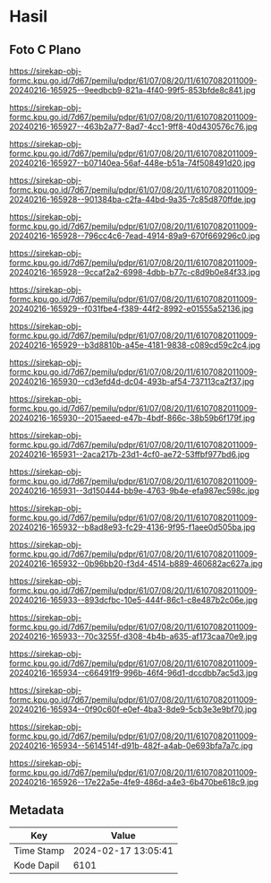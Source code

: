 # Hasil

## Foto C Plano

https://sirekap-obj-formc.kpu.go.id/7d67/pemilu/pdpr/61/07/08/20/11/6107082011009-20240216-165925--9eedbcb9-821a-4f40-99f5-853bfde8c841.jpg

https://sirekap-obj-formc.kpu.go.id/7d67/pemilu/pdpr/61/07/08/20/11/6107082011009-20240216-165927--463b2a77-8ad7-4cc1-9ff8-40d430576c76.jpg

https://sirekap-obj-formc.kpu.go.id/7d67/pemilu/pdpr/61/07/08/20/11/6107082011009-20240216-165927--b07140ea-56af-448e-b51a-74f508491d20.jpg

https://sirekap-obj-formc.kpu.go.id/7d67/pemilu/pdpr/61/07/08/20/11/6107082011009-20240216-165928--901384ba-c2fa-44bd-9a35-7c85d870ffde.jpg

https://sirekap-obj-formc.kpu.go.id/7d67/pemilu/pdpr/61/07/08/20/11/6107082011009-20240216-165928--796cc4c6-7ead-4914-89a9-670f669296c0.jpg

https://sirekap-obj-formc.kpu.go.id/7d67/pemilu/pdpr/61/07/08/20/11/6107082011009-20240216-165928--9ccaf2a2-6998-4dbb-b77c-c8d9b0e84f33.jpg

https://sirekap-obj-formc.kpu.go.id/7d67/pemilu/pdpr/61/07/08/20/11/6107082011009-20240216-165929--f031fbe4-f389-44f2-8992-e01555a52136.jpg

https://sirekap-obj-formc.kpu.go.id/7d67/pemilu/pdpr/61/07/08/20/11/6107082011009-20240216-165929--b3d8810b-a45e-4181-9838-c089cd59c2c4.jpg

https://sirekap-obj-formc.kpu.go.id/7d67/pemilu/pdpr/61/07/08/20/11/6107082011009-20240216-165930--cd3efd4d-dc04-493b-af54-737113ca2f37.jpg

https://sirekap-obj-formc.kpu.go.id/7d67/pemilu/pdpr/61/07/08/20/11/6107082011009-20240216-165930--2015aeed-e47b-4bdf-866c-38b59b6f179f.jpg

https://sirekap-obj-formc.kpu.go.id/7d67/pemilu/pdpr/61/07/08/20/11/6107082011009-20240216-165931--2aca217b-23d1-4cf0-ae72-53ffbf977bd6.jpg

https://sirekap-obj-formc.kpu.go.id/7d67/pemilu/pdpr/61/07/08/20/11/6107082011009-20240216-165931--3d150444-bb9e-4763-9b4e-efa987ec598c.jpg

https://sirekap-obj-formc.kpu.go.id/7d67/pemilu/pdpr/61/07/08/20/11/6107082011009-20240216-165932--b8ad8e93-fc29-4136-9f95-f1aee0d505ba.jpg

https://sirekap-obj-formc.kpu.go.id/7d67/pemilu/pdpr/61/07/08/20/11/6107082011009-20240216-165932--0b96bb20-f3d4-4514-b889-460682ac627a.jpg

https://sirekap-obj-formc.kpu.go.id/7d67/pemilu/pdpr/61/07/08/20/11/6107082011009-20240216-165933--893dcfbc-10e5-444f-86c1-c8e487b2c06e.jpg

https://sirekap-obj-formc.kpu.go.id/7d67/pemilu/pdpr/61/07/08/20/11/6107082011009-20240216-165933--70c3255f-d308-4b4b-a635-af173caa70e9.jpg

https://sirekap-obj-formc.kpu.go.id/7d67/pemilu/pdpr/61/07/08/20/11/6107082011009-20240216-165934--c66491f9-996b-46f4-96d1-dccdbb7ac5d3.jpg

https://sirekap-obj-formc.kpu.go.id/7d67/pemilu/pdpr/61/07/08/20/11/6107082011009-20240216-165934--0f90c60f-e0ef-4ba3-8de9-5cb3e3e9bf70.jpg

https://sirekap-obj-formc.kpu.go.id/7d67/pemilu/pdpr/61/07/08/20/11/6107082011009-20240216-165934--5614514f-d91b-482f-a4ab-0e693bfa7a7c.jpg

https://sirekap-obj-formc.kpu.go.id/7d67/pemilu/pdpr/61/07/08/20/11/6107082011009-20240216-165926--17e22a5e-4fe9-486d-a4e3-6b470be618c9.jpg


## Metadata

| Key        | Value               |
| ---------- | ------------------- |
| Time Stamp | 2024-02-17 13:05:41 |
| Kode Dapil | 6101                |



